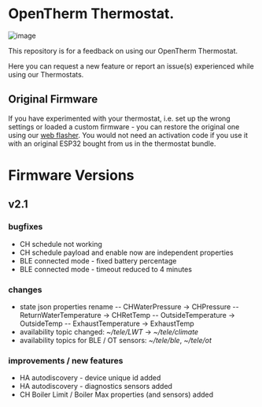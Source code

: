 # OpenTherm Thermostat.

![image](https://github.com/diyless/opentherm-thermostat/assets/61807075/37594781-d49c-4a24-8407-881a1ee3e0e9)

This repository is for a feedback on using our OpenTherm Thermostat.

Here you can request a new feature or report an issue(s) experienced while using our Thermostats.

## Original Firmware

If you have experimented with your thermostat, i.e. set up the wrong settings or loaded a custom firmware - you can restore the original one using our [web flasher](https://diyless.com/flasher).
You would not need an activation code if you use it with an original ESP32 bought from us in the thermostat bundle.


# Firmware Versions

## v2.1
### bugfixes

- CH schedule  not working
- CH schedule payload and enable now are independent properties
- BLE connected mode - fixed battery percentage
- BLE connected mode - timeout reduced to 4 minutes

### changes

- state json properties rename
-- CHWaterPressure -> CHPressure
-- ReturnWaterTemperature -> CHRetTemp
-- OutsideTemperature -> OutsideTemp
-- ExhaustTemperature -> ExhaustTemp
- availability topic changed: *~/tele/LWT* -> *~/tele/climate*
- availability topics for BLE / OT sensors: *~/tele/ble*, *~/tele/ot*

### improvements / new features

- HA autodiscovery - device unique id added
- HA autodiscovery - diagnostics sensors added
- CH Boiler Limit / Boiler Max properties (and sensors) added 

